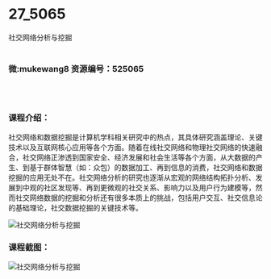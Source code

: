 # 27_5065
社交网络分析与挖掘
<br/></br>
<h3>微:mukewang8 资源编号：525065</h3>
<br/></br>
<h3>课程介绍：</h3>
<p>社交网络和<a title="查看与 数据挖掘 相关的文章" target="_blank">数据挖掘</a>是计算机学科相关研究中的热点，其具体研究涵盖理论、关键技术以及互联网核心应用等各个方面。随着在线社交网络和物理社交网络的快速融合，社交网络正渗透到国家安全、经济发展和社会生活等各个方面，从大数据的产生、到基于群体智慧（如：众包）的数据加工、再到信息的消费，社交网络和<a title="查看与 数据挖掘 相关的文章" target="_blank">数据挖掘</a>的应用无处不在。社交网络分析的研究也逐渐从宏观的网络结构拓扑分析、发展到中观的社区发现等、再到更微观的社交关系、影响力以及用户行为建模等，然而社交网络数据的挖掘和分析还有很多本质上的挑战，包括用户交互、社交信息论的基础理论，社交数据挖掘的关键技术等。</p>
<p><img src="https://www.ko996.com/wp-content/uploads/img/2019/06/1-16-300x150.png" alt="社交网络分析与挖掘"></p>
<h3>课程截图：</h3>
<p><img src="https://www.ko996.com/wp-content/uploads/img/2019/06/2-13.png" alt="社交网络分析与挖掘"></p>
